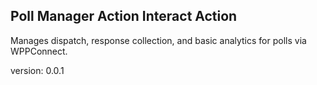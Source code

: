 ##  Poll Manager Action Interact Action
Manages dispatch, response collection, and basic analytics for polls via WPPConnect.

version: 0.0.1
